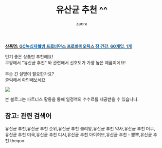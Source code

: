 ﻿---
layout: post
title:  "유산균 추천 ^^"
author: zacra
categories: [ 아이템 ]
tags: [유산균 추천,유산균 추천 순위,유산균 추천 클리앙,유산균 추천 약사,유산균 추천 더쿠,유산균 추천 미국,유산균 추천 디시,유산균 추천 아이허브,유산균 추천 - 뽐뿌,유산균 추천 theqoo]
image: https://static.coupangcdn.com/image/retail/images/424426456219124-14d86efc-cc9f-4f6f-9c3a-59491d0b9ade.jpg 
description: "쿠팡에서 유산균 추천 관련 키워드로 가장 고객 선호도가 높은 제품이랍니다."
rating: 4.5
---

<a href="https://link.coupang.com/re/AFFSDP?lptag=AF8407795&pageKey=1234485761&itemId=2228752472&vendorItemId=70226380514&traceid=V0-153-b52aad2ae4953fe7"><b>상품명: <font color='#01579B'>GC녹십자웰빙 프로비던스 프로바이오틱스 장 건강, 60개입, 1개</font></b></a>

인기 좋은 상품만 추천해요!<br/>
쿠팡에서 "유산균 추천" 와 관련해서 선호도가 가장 높은 제품이에요!<br/><br/>
무슨 긴 설명이 필요한가요?  
클릭해서 확인해보세요


<a href="https://link.coupang.com/re/AFFSDP?lptag=AF8407795&pageKey=1234485761&itemId=2228752472&vendorItemId=70226380514&traceid=V0-153-b52aad2ae4953fe7"><img src="https://thumbnail7.coupangcdn.com/thumbnails/remote/q89/image/retail/images/432693903422830-6a5f28b5-5b8a-45a3-8348-5070053a91a5.jpg"></a> 

본 블로그는 파트너스 활동을 통해 일정액의 수수료를 제공받을 수 있습니다.

## 참고: 관련 검색어    
유산균 추천,유산균 추천 순위,유산균 추천 클리앙,유산균 추천 약사,유산균 추천 더쿠,유산균 추천 미국,유산균 추천 디시,유산균 추천 아이허브,유산균 추천 - 뽐뿌,유산균 추천 theqoo